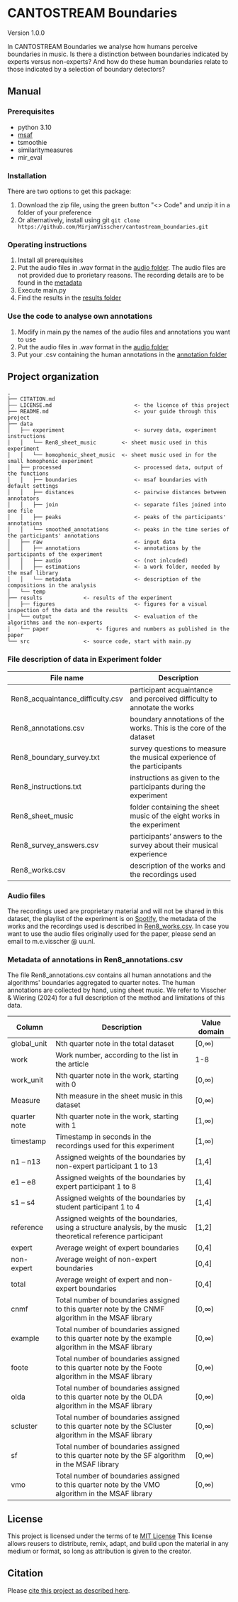 # CANTOSTREAM Boundaries
Version 1.0.0

In CANTOSTREAM Boundaries we analyse how humans perceive boundaries in music. Is there a distinction between boundaries indicated by experts versus non-experts? And how do these human boundaries relate to those indicated by a selection of boundary detectors?

## Manual
### Prerequisites
- python 3.10
- [msaf](https://github.com/urinieto/msaf)
- tsmoothie
- similaritymeasures
- mir_eval

### Installation
There are two options to get this package:
1. Download the zip file, using the green button "<> Code" and unzip it in a folder of your preference
2. Or alternatively, install using git 
```git clone https://github.com/MirjamVisscher/cantostream_boundaries.git```

### Operating instructions
1. Install all prerequisites
2. Put the audio files in .wav format in the [audio folder](/data/raw/audio/). The audio files are not provided due to prorietary reasons. The recording details are to be found in the [metadata](/data/raw/metadata/)
3. Execute main.py
4. Find the results in the [results folder](/results/)
 
### Use the code to analyse own annotations
1. Modify in main.py the names of the audio files and annotations you want to use
2. Put the audio files in .wav format in the [audio folder](/data/raw/audio/)
3. Put your .csv containing the human annotations in the [annotation folder](/data/annotations/)
    
## Project organization
```
.
├── CITATION.md                      
├── LICENSE.md                       	<- the licence of this project
├── README.md                        	<- your guide through this project
├── data
│   ├── experiment                   	<- survey data, experiment instructions
│   │   └── Ren8_sheet_music		<- sheet music used in this experiment
│   │   └── homophonic_sheet_music	<- sheet music used in for the small homophonic experiment
│   ├── processed                    	<- processed data, output of the functions
│   │   ├── boundaries               	<- msaf boundaries with default settings
│   │   ├── distances                	<- pairwise distances between annotators
│   │   ├── join                     	<- separate files joined into one file
│   │   ├── peaks                    	<- peaks of the participants' annotations
│   │   └── smoothed_annotations     	<- peaks in the time series of the participants' annotations
│   ├── raw                          	<- input data
│   │   ├── annotations              	<- annotations by the participants of the experiment 
│   │   ├── audio                   	<- (not inlcuded)
│   │   ├── estimations              	<- a work folder, needed by the msaf library
│   │   └── metadata                   	<- description of the compositions in the analysis
│   └── temp
├── results				<- results of the experiment
│   ├── figures                      	<- figures for a visual inspection of the data and the results
│   └── output                       	<- evaluation of the algorithms and the non-experts
│   └── paper				<- figures and numbers as published in the paper
└── src					<- source code, start with main.py

```
### File description of data in Experiment folder
| File name       			| Description                                                                	|
|---------------------------------------|-------------------------------------------------------------------------------|
| Ren8_acquaintance_difficulty.csv	| participant acquaintance and perceived difficulty to annotate the works	|
| Ren8_annotations.csv			| boundary annotations of the works. This is the core of the dataset		|
| Ren8_boundary_survey.txt		| survey questions to measure the musical experience of the participants	|
| Ren8_instructions.txt			| instructions as given to the participants during the experiment		|
| Ren8_sheet_music			| folder containing the sheet music of the eight works in the experiment	|
| Ren8_survey_answers.csv		| participants’ answers to the survey about their musical experience		|
| Ren8_works.csv   			| description of the works and the recordings used				|


### Audio files 
The recordings used are proprietary material and will not be shared in this dataset, the playlist of the experiment is on [Spotify](https://open.spotify.com/playlist/5vJzuTQ345fW8iwbWx6UIn?si=ac1cd856ef17484a), the metadata of the works and the recordings used is described in [Ren8_works.csv](/data/raw/Ren8_works.csv). In case you want to use the audio files originally used for the paper, please send an email to m.e.visscher @ uu.nl.


### Metadata of annotations in Ren8_annotations.csv
The file Ren8_annotations.csv contains all human annotations and the algorithms' boundaries aggregated to quarter notes.
The human annotations are collected by hand, using sheet music. We refer to Visscher & Wiering (2024) for a full description of the method and limitations of this data.


| Column       | Description                                                                                                    | Value domain |
|--------------|----------------------------------------------------------------------------------------------------------------|--------------|
| global_unit  | Nth quarter note in the total dataset                                                                          | [0,∞)        |
| work         | Work number, according to the list in the article                                                              | 1-8          |
| work_unit    | Nth quarter note in the work, starting with 0                                                                  | [0,∞)        |
| Measure      | Nth measure in the sheet music in this dataset                                                                 | [0,∞)        |
| quarter note | Nth quarter note in the work, starting with 1                                                                  | [1,∞)        |
| timestamp    | Timestamp in seconds in the recordings used for this experiment                                                | [1,∞)        |
| n1 – n13     | Assigned weights of the boundaries by non-expert participant 1 to 13                                           | [1,4]        |
| e1 – e8      | Assigned weights of the boundaries by expert participant 1 to 8                                                | [1,4]        |
| s1 – s4      | Assigned weights of the boundaries by student participant 1 to 4                                               | [1,4]        |
| reference    | Assigned weights of the boundaries, using a structure analysis, by the music theoretical reference participant | [1,2]        |
| expert       | Average weight of expert boundaries                                                                            | [0,4]        |
| non-expert   | Average weight of non-expert boundaries                                                                        | [0,4]        |
| total        | Average weight of expert and non-expert boundaries                                                             | [0,4]        |
| cnmf         | Total number of boundaries assigned to this quarter note by the CNMF algorithm in the MSAF library             | [0,∞)        |
| example      | Total number of boundaries assigned to this quarter note by the example algorithm in the MSAF library          | [0,∞)        |
| foote        | Total number of boundaries assigned to this quarter note by the Foote algorithm in the MSAF library            | [0,∞)        |
| olda         | Total number of boundaries assigned to this quarter note by the OLDA algorithm in the MSAF library             | [0,∞)        |
| scluster     | Total number of boundaries assigned to this quarter note by the SCluster algorithm in the MSAF library         | [0,∞)        |
| sf           | Total number of boundaries assigned to this quarter note by the SF algorithm in the MSAF library               | [0,∞)        |
| vmo          | Total number of boundaries assigned to this quarter note by the VMO algorithm in the MSAF library              | [0,∞)        |

## License

This project is licensed under the terms of te [MIT License](/LICENSE)
This license allows reusers to distribute, remix, adapt, and build upon the material in any medium or format, so long as attribution is given to the creator.

## Citation
 
Please [cite this project as described here](/CITATION.md).
